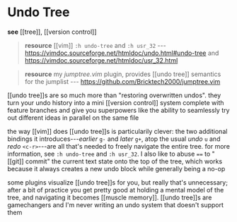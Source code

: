 # Undo Tree

**see** [[tree]], [[version control]]

> **resource** [[vim]] `:h undo-tree` and `:h usr_32` --- <https://vimdoc.sourceforge.net/htmldoc/undo.html#undo-tree> and <https://vimdoc.sourceforge.net/htmldoc/usr_32.html>

> **resource** my _jumptree.vim_ plugin, provides [[undo tree]] semantics for the jumplist --- <https://github.com/Bricktech2000/jumptree.vim>

[[undo tree]]s are so much more than "restoring overwritten undos". they turn your undo history into a mini [[version control]] system complete with feature branches and give you superpowers like the ability to seamlessly try out different ideas in parallel on the same file

the way [[vim]] does [[undo tree]]s is particularily clever: the two additional bindings it introduces---_earlier_ `g-` and _later_ `g+`, atop the usual _undo_ `u` and _redo_ `<c-r>`---are all that's needed to freely navigate the entire tree. for more information, see `:h undo-tree` and `:h usr_32`. I also like to abuse `==` to "[[git]] commit" the current text state onto the top of the tree, which works because it always creates a new undo block while generally being a no-op

some plugins visualize [[undo tree]]s for you, but really that's unnecessary; after a bit of practice you get pretty good at holding a mental model of the tree, and navigating it becomes [[muscle memory]]. [[undo tree]]s are gamechangers and I'm never writing an undo system that doesn't support them

